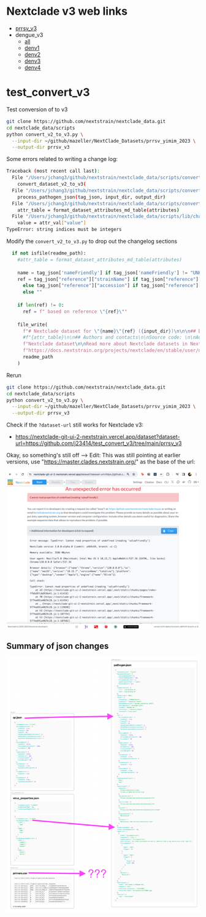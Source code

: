 # Nextclade v3 web links

* [prrsv_v3](https://master.clades.nextstrain.org/?dataset-url=https://github.com/j23414/test_convert_v3/tree/main/prrsv_v3)
* dengue_v3
  * [all](https://master.clades.nextstrain.org/?dataset-url=https://github.com/j23414/test_convert_v3/tree/main/dengue_v3/all)
  * [denv1](https://master.clades.nextstrain.org/?dataset-url=https://github.com/j23414/test_convert_v3/tree/main/dengue_v3/denv1)
  * [denv2](https://master.clades.nextstrain.org/?dataset-url=https://github.com/j23414/test_convert_v3/tree/main/dengue_v3/denv2)
  * [denv3](https://master.clades.nextstrain.org/?dataset-url=https://github.com/j23414/test_convert_v3/tree/main/dengue_v3/denv3)
  * [denv4](https://master.clades.nextstrain.org/?dataset-url=https://github.com/j23414/test_convert_v3/tree/main/dengue_v3/denv4)

# test_convert_v3

Test conversion of to v3

```bash
git clone https://github.com/nextstrain/nextclade_data.git 
cd nextclade_data/scripts
python convert_v2_to_v3.py \
  --input-dir ~/github/mazeller/NextClade_Datasets/prrsv_yimim_2023 \
  --output-dir prrsv_v3
```

Some errors related to writing a change log:

```bash
Traceback (most recent call last):
  File "/Users/jchang3/github/nextstrain/nextclade_data/scripts/convert_v2_to_v3.py", line 189, in <module>
    convert_dataset_v2_to_v3(
  File "/Users/jchang3/github/nextstrain/nextclade_data/scripts/convert_v2_to_v3.py", line 173, in convert_dataset_v2_to_v3
    process_pathogen_json(tag_json, input_dir, output_dir)
  File "/Users/jchang3/github/nextstrain/nextclade_data/scripts/convert_v2_to_v3.py", line 67, in process_pathogen_json
    attr_table = format_dataset_attributes_md_table(attributes)
  File "/Users/jchang3/github/nextstrain/nextclade_data/scripts/lib/changelog.py", line 45, in format_dataset_attributes_md_table
    value = attr_val["value"]
TypeError: string indices must be integers
```

Modify the `convert_v2_to_v3.py` to drop out the changelog sections

```python
  if not isfile(readme_path):
    #attr_table = format_dataset_attributes_md_table(attributes)       #<===========Comment this out!

    name = tag_json['nameFriendly'] if tag_json['nameFriendly'] != "UNKNOWN" else tag_json['name']
    ref = tag_json["reference"]["strainName"] if tag_json["reference"]["strainName"] != "UNKNOWN" \
      else tag_json["reference"]["accession"] if tag_json["reference"]["accession"] != "UNKNOWN" \
      else ""

    if len(ref) != 0:
      ref = f" based on reference \"{ref}\""

    file_write(
      f"# Nextclade dataset for \"{name}\"{ref} ({input_dir})\n\n\n## Dataset attributes\n\n"
      #f"{attr_table}\n\n## Authors and contacts\n\nSource code: \n\nAuthor1: \n\nAuthor2: \n\n## What is " #<==Comment this out!
      f"Nextclade dataset\n\nRead more about Nextclade datasets in Nextclade documentation: "
      f"https://docs.nextstrain.org/projects/nextclade/en/stable/user/datasets.html",
      readme_path
    )
```

Rerun

```bash
git clone https://github.com/nextstrain/nextclade_data.git 
cd nextclade_data/scripts
python convert_v2_to_v3.py \
  --input-dir ~/github/mazeller/NextClade_Datasets/prrsv_yimim_2023 \
  --output-dir prrsv_v3
```

Check if the `?dataset-url` still works for Nextclade v3:

* https://nextclade-git-ui-2-nextstrain.vercel.app/dataset?dataset-url=https://github.com/j23414/test_convert_v3/tree/main/prrsv_v3

Okay, so something's still off --> Edit: This was still pointing at earlier versions, use "https://master.clades.nextstrain.org/" as the base of the url:

![](nextclade_v3_dataset_url_error.png)

## Summary of json changes

![](migrate_to_pathogen.png)


